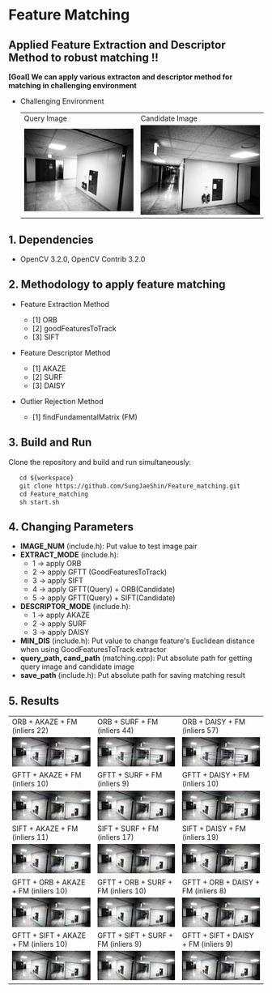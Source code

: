 # Feature Matching
## Applied Feature Extraction and Descriptor Method to robust matching !!
**[Goal] We can apply various extracton and descriptor method for matching in challenging environment**
- Challenging Environment 
   <table>
      <tr>
         <td> Query Image</td>
         <td> Candidate Image </td>
      </tr> 
      <tr>
         <td><img src="./query.png"/> </td>
         <td><img src="./cand.png"/> </td>
      </tr>
   </table>

## 1. Dependencies
   - OpenCV 3.2.0, OpenCV Contrib 3.2.0

## 2. Methodology to apply feature matching
   - Feature Extraction Method
      - [1] ORB 
      - [2] goodFeaturesToTrack 
      - [3] SIFT
      
   - Feature Descriptor Method
      - [1] AKAZE
      - [2] SURF 
      - [3] DAISY

   - Outlier Rejection Method
      - [1] findFundamentalMatrix (FM)

## 3. Build and Run 
Clone the repository and build and run simultaneously:
```
   cd ${workspace}
   git clone https://github.com/SungJaeShin/Feature_matching.git
   cd Feature_matching
   sh start.sh
```

## 4. Changing Parameters
- **IMAGE_NUM** (include.h): Put value to test image pair  
- **EXTRACT_MODE** (include.h):
   - 1 &rarr; apply ORB
   - 2 &rarr; apply GFTT (GoodFeaturesToTrack)
   - 3 &rarr; apply SIFT
   - 4 &rarr; apply GFTT(Query) + ORB(Candidate) 
   - 5 &rarr; apply GFTT(Query) + SIFT(Candidate)
- **DESCRIPTOR_MODE** (include.h): 
   - 1 &rarr; apply AKAZE
   - 2 &rarr; apply SURF
   - 3 &rarr; apply DAISY
- **MIN_DIS** (include.h): Put value to change feature's Euclidean distance when using GoodFeaturesToTrack extractor
- **query_path, cand_path** (matching.cpp): Put absolute path for getting query image and candidate image
- **save_path** (include.h): Put absolute path for saving matching result 

## 5. Results 
   <table>
      <tr>
         <td> ORB + AKAZE + FM (inliers 22)</td>
         <td> ORB + SURF + FM (inliers 44)</td>
         <td> ORB + DAISY + FM (inliers 57)</td>
      </tr> 
      <tr>
         <td><img src="./results/3_final_orb_akaze_result.png"/> </td>
         <td><img src="./results/3_final_orb_surf_result.png"/> </td>
         <td><img src="./results/3_final_orb_daisy_result.png"/> </td>
      </tr>
      <tr>
         <td> GFTT + AKAZE + FM (inliers 10)</td>
         <td> GFTT + SURF + FM (inliers 9)</td>
         <td> GFTT + DAISY + FM (inliers 10)</td>
      </tr> 
      <tr>
         <td><img src="./results/3_final_gftt_akaze_result.png"/> </td>
         <td><img src="./results/3_final_gftt_surf_result.png"/> </td>
         <td><img src="./results/3_final_gftt_daisy_result.png"/> </td>
      </tr>
      <tr>
         <td> SIFT + AKAZE + FM (inliers 11)</td>
         <td> SIFT + SURF + FM (inliers 17)</td>
         <td> SIFT + DAISY + FM (inliers 19)</td>
      </tr> 
      <tr>
         <td><img src="./results/3_final_sift_akaze_result.png"/> </td>
         <td><img src="./results/3_final_sift_surf_result.png"/> </td>
         <td><img src="./results/3_final_sift_daisy_result.png"/> </td>
      </tr>
      <tr>
         <td> GFTT + ORB + AKAZE + FM (inliers 10)</td>
         <td> GFTT + ORB + SURF + FM (inliers 10)</td>
         <td> GFTT + ORB + DAISY + FM (inliers 8)</td>
      </tr> 
      <tr>
         <td><img src="./results/3_final_gftt_orb_akaze_result.png"/> </td>
         <td><img src="./results/3_final_gftt_orb_surf_result.png"/> </td>
         <td><img src="./results/3_final_gftt_orb_daisy_result.png"/> </td>
      </tr>
      <tr>
         <td> GFTT + SIFT + AKAZE + FM (inliers 10)</td>
         <td> GFTT + SIFT + SURF + FM (inliers 9)</td>
         <td> GFTT + SIFT + DAISY + FM (inliers 9)</td>
      </tr> 
      <tr>
         <td><img src="./results/3_final_gftt_sift_akaze_result.png"/> </td>
         <td><img src="./results/3_final_gftt_sift_surf_result.png"/> </td>
         <td><img src="./results/3_final_gftt_sift_daisy_result.png"/> </td>
      </tr>
   </table>

